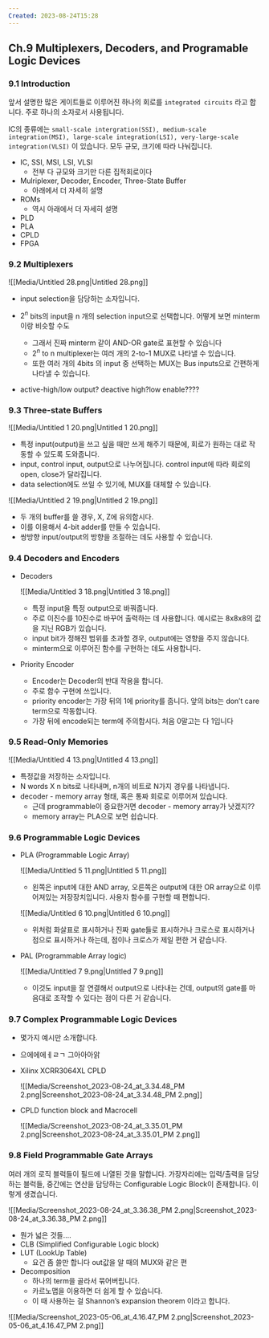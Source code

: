 ```yaml
---
Created: 2023-08-24T15:28
---
```

## Ch.9 Multiplexers, Decoders, and Programable Logic Devices

### 9.1 Introduction

앞서 설명한 많은 게이트들로 이루어진 하나의 회로를 `integrated circuits` 라고 합니다. 주로 하나의 소자로서 사용됩니다.

IC의 종류에는 `small-scale intergration(SSI), medium-scale integration(MSI), large-scale integration(LSI), very-large-scale integration(VLSI)` 이 있습니다. 모두 규모, 크기에 따라 나눠집니다.

- IC, SSI, MSI, LSI, VLSI
    - 전부 다 규모와 크기만 다른 집적회로이다
- Mulriplexer, Decoder, Encoder, Three-State Buffer
    - 아래에서 더 자세히 설명
- ROMs
    - 역시 아래에서 더 자세히 설명
- PLD
- PLA
- CPLD
- FPGA

### 9.2 Multiplexers

![[Media/Untitled 28.png|Untitled 28.png]]

- input selection을 담당하는 소자입니다.
- $2^n$﻿ bits의 input을 n 개의 selection input으로 선택합니다. 어떻게 보면 minterm 이랑 비슷할 수도
    - 그래서 진짜 minterm 같이 AND-OR gate로 표현할 수 있습니다
    - $2^n$﻿ to n multiplexer는 여러 개의 2-to-1 MUX로 나타낼 수 있습니다.
    - 또한 여러 개의 4bits 의 input 중 선택하는 MUX는 Bus inputs으로 간편하게 나타낼 수 있습니다.

- active-high/low output? deactive high?low enable????

### 9.3 Three-state Buffers

![[Media/Untitled 1 20.png|Untitled 1 20.png]]

- 특정 input(output)을 쓰고 싶을 때만 쓰게 해주기 때문에, 회로가 원하는 대로 작동할 수 있도록 도와줍니다.
- input, control input, output으로 나누어집니다. control input에 따라 회로의 open, close가 달라집니다.
- data selection에도 쓰일 수 있기에, MUX를 대체할 수 있습니다.

![[Media/Untitled 2 19.png|Untitled 2 19.png]]

- 두 개의 buffer를 쓸 경우, X, Z에 유의합시다.
- 이를 이용해서 4-bit adder를 만들 수 있습니다.
- 쌍방향 input/output의 방향을 조절하는 데도 사용할 수 있습니다.

### 9.4 Decoders and Encoders

- Decoders
    
    ![[Media/Untitled 3 18.png|Untitled 3 18.png]]
    
    - 특정 input을 특정 output으로 바꿔줍니다.
    - 주로 이진수를 10진수로 바꾸어 출력하는 데 사용합니다. 예시로는 8x8x8의 값을 지닌 RGB가 있습니다.
    - input bit가 정해진 범위를 초과할 경우, output에는 영향을 주지 않습니다.
    - minterm으로 이루어진 함수를 구현하는 데도 사용합니다.
- Priority Encoder
    - Encoder는 Decoder의 반대 작용을 합니다.
    - 주로 함수 구현에 쓰입니다.
    - priority encoder는 가장 뒤의 1에 priority를 줍니다. 앞의 bits는 don’t care term으로 작동합니다.
    - 가장 뒤에 encode되는 term에 주의합시다. 처음 0말고는 다 1입니다

### 9.5 Read-Only Memories

![[Media/Untitled 4 13.png|Untitled 4 13.png]]

- 특정값을 저장하는 소자입니다.
- N words X n bits로 나타내며, n개의 비트로 N가지 경우를 나타냅니다.
- decoder - memory array 형태, 혹은 통짜 회로로 이루어져 있습니다.
    - 근데 programmable이 중요한거면 decoder - memory array가 낫겠지??
    - memory array는 PLA으로 보면 쉽습니다.

### 9.6 Programmable Logic Devices

- PLA (Programmable Logic Array)
    
    ![[Media/Untitled 5 11.png|Untitled 5 11.png]]
    
    - 왼쪽은 input에 대한 AND array, 오른쪽은 output에 대한 OR array으로 이루어져있는 저장장치입니다. 사용자 함수를 구현할 때 편합니다.
    
    ![[Media/Untitled 6 10.png|Untitled 6 10.png]]
    
    - 위처럼 화살표로 표시하거나 진짜 gate들로 표시하거나 크로스로 표시하거나 점으로 표시하거나 하는데, 점이나 크로스가 제일 편한 거 같습니다.
- PAL (Programmable Array logic)
    
    ![[Media/Untitled 7 9.png|Untitled 7 9.png]]
    
    - 이것도 input을 잘 연결해서 output으로 나타내는 건데, output의 gate를 마음대로 조작할 수 있다는 점이 다른 거 같습니다.

### 9.7 Complex Programmable Logic Devices

- 몇가지 예시만 소개합니다.
- 으에에에ㅔㄹㄱ 그아아아앍
- Xilinx XCRR3064XL CPLD
    
    ![[Media/Screenshot_2023-08-24_at_3.34.48_PM 2.png|Screenshot_2023-08-24_at_3.34.48_PM 2.png]]
    
- CPLD function block and Macrocell
    
    ![[Media/Screenshot_2023-08-24_at_3.35.01_PM 2.png|Screenshot_2023-08-24_at_3.35.01_PM 2.png]]
    

### 9.8 Field Programmable Gate Arrays

여러 개의 로직 블럭들이 필드에 나열된 것을 말합니다. 가장자리에는 입력/출력을 담당하는 블럭들, 중간에는 연산을 담당하는 Configurable Logic Block이 존재합니다. 이렇게 생겼습니다.

![[Media/Screenshot_2023-08-24_at_3.36.38_PM 2.png|Screenshot_2023-08-24_at_3.36.38_PM 2.png]]

- 뭔가 넓은 것들….
- CLB (Simplified Configurable Logic block)
- LUT (LookUp Table)
    - 요건 좀 쓸만 합니다 out값을 알 때의 MUX와 같은 편
- Decomposition
    - 하나의 term을 골라서 묶어버립니다.
    - 카르노맵을 이용하면 더 쉽게 할 수 있습니다.
    - 이 때 사용하는 걸 Shannon’s expansion theorem 이라고 합니다.

![[Media/Screenshot_2023-05-06_at_4.16.47_PM 2.png|Screenshot_2023-05-06_at_4.16.47_PM 2.png]]